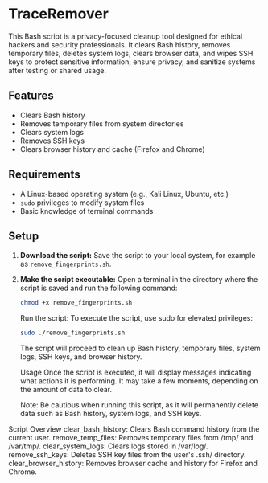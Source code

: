 # TraceRemover
This Bash script is a privacy-focused cleanup tool designed for ethical hackers and security professionals. It clears Bash history, removes temporary files, deletes system logs, clears browser data, and wipes SSH keys to protect sensitive information, ensure privacy, and sanitize systems after testing or shared usage.
## Features

- Clears Bash history
- Removes temporary files from system directories
- Clears system logs
- Removes SSH keys
- Clears browser history and cache (Firefox and Chrome)

## Requirements

- A Linux-based operating system (e.g., Kali Linux, Ubuntu, etc.)
- `sudo` privileges to modify system files
- Basic knowledge of terminal commands

## Setup

1. **Download the script:**
   Save the script to your local system, for example as `remove_fingerprints.sh`.

2. **Make the script executable:**
   Open a terminal in the directory where the script is saved and run the following command:

   ```bash
   chmod +x remove_fingerprints.sh
   ```
   Run the script: To execute the script, use sudo for elevated privileges:

    ```bash
    sudo ./remove_fingerprints.sh
    ```
    The script will proceed to clean up Bash history, temporary files, system logs, SSH keys, and browser history.

   Usage
   Once the script is executed, it will display messages indicating what actions it is performing. It may take a few moments, depending on the amount of data to clear.

   Note: Be cautious when running this script, as it will permanently delete data such as Bash history, system logs, and SSH keys.

Script Overview
clear_bash_history: Clears Bash command history from the current user.
remove_temp_files: Removes temporary files from /tmp/ and /var/tmp/.
clear_system_logs: Clears logs stored in /var/log/.
remove_ssh_keys: Deletes SSH key files from the user's .ssh/ directory.
clear_browser_history: Removes browser cache and history for Firefox and Chrome.
